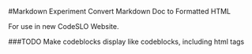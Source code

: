 #Markdown Experiment
Convert Markdown Doc to Formatted HTML

For use in new CodeSLO Website.

###TODO
Make codeblocks display like codeblocks, including html tags
